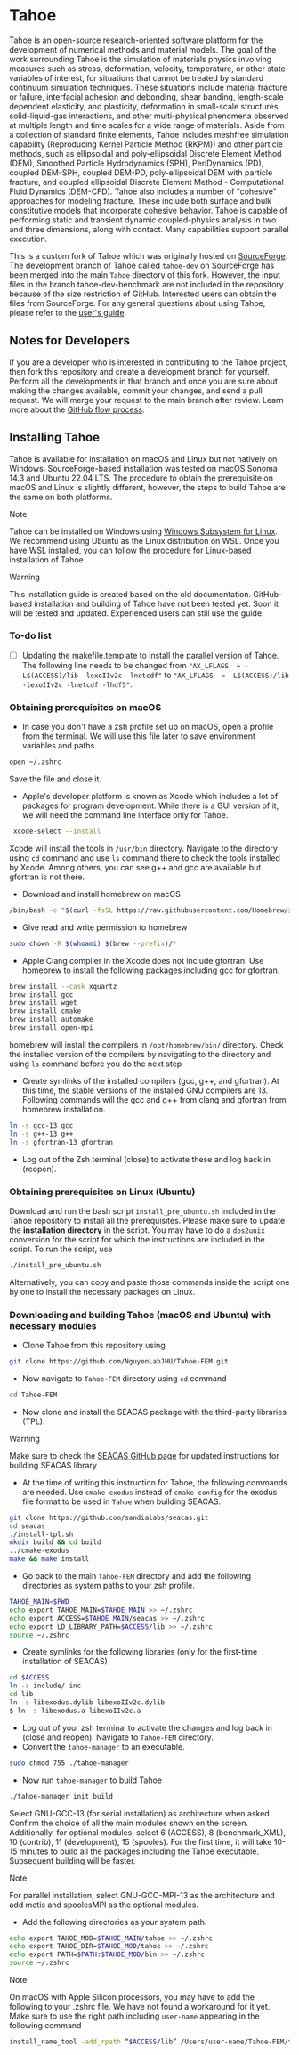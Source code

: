 # Tahoe 

Tahoe is an open-source research-oriented software platform for the development of numerical methods and material models. The goal of the work surrounding Tahoe is the simulation of materials physics involving measures such as stress, deformation, velocity, temperature, or other state variables of interest, for situations that cannot be treated by standard continuum simulation techniques. These situations include material fracture or failure, interfacial adhesion and debonding, shear banding, length-scale dependent elasticity, and plasticity, deformation in small-scale structures, solid-liquid-gas interactions, and other multi-physical phenomena observed at multiple length and time scales for a wide range of materials. Aside from a collection of standard finite elements, Tahoe includes meshfree simulation capability (Reproducing Kernel Particle Method (RKPM)) and other particle methods, such as ellipsoidal and poly-ellipsoidal Discrete Element Method (DEM), Smoothed Particle Hydrodynamics (SPH), PeriDynamics (PD), coupled DEM-SPH, coupled DEM-PD, poly-ellipsoidal DEM with particle fracture, and coupled ellipsoidal Discrete Element Method - Computational Fluid Dynamics (DEM-CFD). Tahoe also includes a number of "cohesive" approaches for modeling fracture. These include both surface and bulk constitutive models that incorporate cohesive behavior. Tahoe is capable of performing static and transient dynamic coupled-physics analysis in two and three dimensions, along with contact. Many capabilities support parallel execution.

This is a custom fork of Tahoe which was originally hosted on [SourceForge](https://tahoe.sourceforge.net). The development branch of Tahoe called `tahoe-dev` on SourceForge has been merged into the main `Tahoe` directory of this fork. However, the input files in the branch tahoe-dev-benchmark are not included in the repository because of the size restriction of GitHub. Interested users can obtain the files from SourceForge. For any general questions about using Tahoe, please refer to the [user's guide](guide_user/user_guide.pdf).


## Notes for Developers

If you are a developer who is interested in contributing to the Tahoe project, then fork this repository and create a development branch for yourself. Perform all the developments in that branch and once you are sure about making the changes available, commit your changes, and send a pull request. We will merge your request to the main branch after review. Learn more about the [GitHub flow process](https://docs.github.com/en/get-started/using-github/github-flow).


## Installing Tahoe

Tahoe is available for installation on macOS and Linux but not natively on Windows. SourceForge-based installation was tested on macOS Sonoma 14.3 and Ubuntu 22.04 LTS. The procedure to obtain the prerequisite on macOS and Linux is slightly different, however, the steps to build Tahoe are the same on both platforms.

> [!NOTE]
> Tahoe can be installed on Windows using [Windows Subsystem for Linux](https://learn.microsoft.com/en-us/windows/wsl/install). We recommend using Ubuntu as the Linux distribution on WSL. Once you have WSL installed, you can follow the procedure for Linux-based installation of Tahoe.

> [!WARNING]
>  This installation guide is created based on the old documentation. GitHub-based installation and building of Tahoe have not been tested yet. Soon it will be tested and updated. Experienced users can still use the guide.

### To-do list
- [ ] Updating the makefile.template to install the parallel version of Tahoe. The following line needs to be changed from
     `"AX_LFLAGS  = -L$(ACCESS)/lib -lexoIIv2c -lnetcdf"` to `"AX_LFLAGS  = -L$(ACCESS)/lib -lexoIIv2c -lnetcdf -lhdf5"`.


### Obtaining prerequisites on macOS

- In case you don't have a zsh profile set up on macOS, open a profile from the terminal. We will use this file later to save environment variables and paths. 
```bash
open ~/.zshrc
```
Save the file and close it. 
- Apple's developer platform is known as Xcode which includes a lot of packages for program development. While there is a GUI version of it, we will need the command line interface only for Tahoe.
```bash
 xcode-select --install
```
Xcode will install the tools in `/usr/bin` directory. Navigate to the directory using `cd` command and use `ls` command there to check the tools installed by Xcode. Among others, you can see g++ and gcc are available but gfortran is not there.
- Download and install homebrew on macOS
```bash
/bin/bash -c "$(curl -fsSL https://raw.githubusercontent.com/Homebrew/install/HEAD/install.sh)"
```
- Give read and write permission to homebrew
```bash
sudo chown -R $(whoami) $(brew --prefix)/*
```
-  Apple Clang compiler in the Xcode does not include gfortran. Use homebrew to install the following packages including gcc for gfortran.
```bash
brew install --cask xquartz
brew install gcc
brew install wget
brew install cmake
brew install automake
brew install open-mpi
```
homebrew will install the compilers in `/opt/homebrew/bin/` directory. Check the installed version of the compilers by navigating to the directory and using `ls` command before you do the next step 
- Create symlinks of the installed compilers (gcc, g++, and gfortran). At this time, the stable versions of the installed GNU compilers are 13. Following commands will the gcc and g++ from clang and gfortran from homebrew installation.
```bash
ln -s gcc-13 gcc
ln -s g++-13 g++
ln -s gfortran-13 gfortran
```
- Log out of the Zsh terminal (close) to activate these and log back in (reopen).




###  Obtaining prerequisites on Linux (Ubuntu)


Download and run the bash script `install_pre_ubuntu.sh` included in the Tahoe repository to install all the prerequisites. Please make sure to update the **installation directory** in the script. You may have to do a `dos2unix` conversion for the script for which the instructions are included in the script. To run the script, use 
```bash
./install_pre_ubuntu.sh
```

Alternatively, you can copy and paste those commands inside the script one by one to install the necessary packages on Linux.



### Downloading and building Tahoe (macOS and Ubuntu) with necessary modules

- Clone Tahoe from this repository using
```bash
git clone https://github.com/NguyenLabJHU/Tahoe-FEM.git
```
- Now navigate to `Tahoe-FEM` directory using `cd` command
```bash
cd Tahoe-FEM
```
- Now clone and install the SEACAS package with the third-party libraries (TPL).
> [!WARNING]
> Make sure to check the [SEACAS GitHub page](https://github.com/sandialabs/seacas) for updated instructions for building SEACAS library
-  At the time of writing this instruction for Tahoe, the following commands are needed. Use `cmake-exodus` instead of `cmake-config` for the exodus file format to be used in `Tahoe` when building SEACAS. 
```bash
git clone https://github.com/sandialabs/seacas.git
cd seacas
./install-tpl.sh
mkdir build && cd build
../cmake-exodus
make && make install
```
- Go back to the main `Tahoe-FEM` directory and add the following directories as system paths to your zsh profile.
```bash
TAHOE_MAIN=$PWD
echo export TAHOE_MAIN=$TAHOE_MAIN >> ~/.zshrc
echo export ACCESS=$TAHOE_MAIN/seacas >> ~/.zshrc
echo export LD_LIBRARY_PATH=$ACCESS/lib >> ~/.zshrc
source ~/.zshrc
```
- Create symlinks for the following libraries (only for the first-time installation of SEACAS)
```bash
cd $ACCESS
ln -s include/ inc
cd lib
ln -s libexodus.dylib libexoIIv2c.dylib
$ ln -s libexodus.a libexoIIv2c.a
```
- Log out of your zsh terminal to activate the changes and log back in (close and reopen). Navigate to `Tahoe-FEM` directory.
- Convert the `tahoe-manager` to an executable.
```bash
sudo chmod 755 ./tahoe-manager
```
- Now run `tahoe-manager` to build Tahoe
```bash
./tahoe-manager init build
```
Select GNU-GCC-13 (for serial installation) as architecture when asked. Confirm the choice of all the main modules shown on the screen. Additionally, for optional modules, select 6 (ACCESS), 8 (benchmark_XML), 10 (contrib), 11 (development), 15 (spooles). For the first time, it will take 10-15 minutes to build all the packages including the Tahoe executable. Subsequent building will be faster. 
> [!NOTE]
> For parallel installation, select  GNU-GCC-MPI-13 as the architecture and add metis and spoolesMPI as the optional modules.
- Add the following directories as your system path.
```bash
echo export TAHOE_MOD=$TAHOE_MAIN/tahoe >> ~/.zshrc
echo export TAHOE_DIR=$TAHOE_MOD/tahoe >> ~/.zshrc
echo export PATH=$PATH:$TAHOE_MOD/bin >> ~/.zshrc
source ~/.zshrc 
```
 > [!NOTE]
 > On macOS with Apple Silicon processors, you may have to add the following to your .zshrc file. We have not found a workaround for it yet. Make sure to use the right path including `user-name` appearing in the following command
```bash
install_name_tool -add_rpath “$ACCESS/lib” /Users/user-name/Tahoe-FEM/tahoe/tahoe
```

